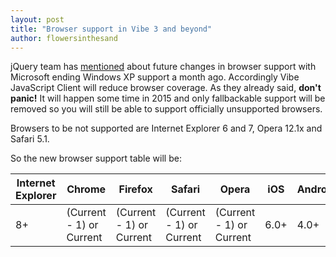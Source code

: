 ```yaml
---
layout: post
title: "Browser support in Vibe 3 and beyond"
author: flowersinthesand
---
```


jQuery team has [mentioned](http://blog.jquery.com/2014/04/02/browser-support-in-jquery-1-12-and-beyond/) about future changes in browser support with Microsoft ending Windows XP support a month ago. Accordingly Vibe JavaScript Client will reduce browser coverage. As they already said, **don't panic!** It will happen some time in 2015 and only fallbackable support will be removed so you will still be able to support officially unsupported browsers.

Browsers to be not supported are Internet Explorer 6 and 7, Opera 12.1x and Safari 5.1.

So the new browser support table will be:

| Internet Explorer | Chrome | Firefox | Safari | Opera | iOS | Android |
|---|---|---|---|---|---|---|
| 8+ | (Current - 1) or Current | (Current - 1) or Current | (Current - 1) or Current | (Current - 1) or Current | 6.0+ | 4.0+ |